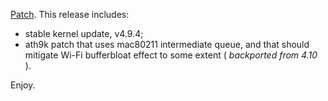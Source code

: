 [Patch](https://pf.natalenko.name/sources/4.9/patch-4.9-pf4.xz). This release
includes:

  * stable kernel update, v4.9.4;
  * ath9k patch that uses mac80211 intermediate queue, and that should mitigate Wi-Fi bufferbloat effect to some extent ( _backported from 4.10_ ).

Enjoy.

